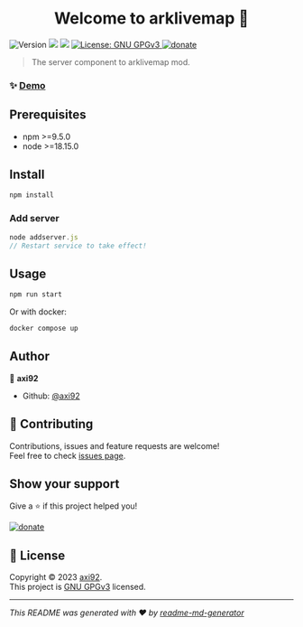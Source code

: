 <h1 align="center">Welcome to arklivemap 👋</h1>
<p>
  <img alt="Version" src="https://img.shields.io/badge/version-1.0.0-blue.svg?cacheSeconds=2592000" />
  <img src="https://img.shields.io/badge/npm-%3E%3D9.5.0-blue.svg" />
  <img src="https://img.shields.io/badge/node-%3E%3D18.15.0-blue.svg" />
  <a href="https://github.com/axi92/arkLiveMap/blob/master/LICENSE" target="_blank">
    <img alt="License: GNU GPGv3" src="https://img.shields.io/badge/License-GNU GPGv3-yellow.svg" />
  </a>
  <a href="https://www.paypal.com/cgi-bin/webscr?cmd=_s-xclick&hosted_button_id=59LH5AHNQ8XZW" target="_blank">
    <img alt="donate" src="https://img.shields.io/badge/Donate-PayPal-green.svg" />
  </a>

</p>

> The server component to arklivemap mod.

### ✨ [Demo](https://arkmap.axi92.at/f17530e3-d292-4bcd-83be-f6e91d8d153c)

## Prerequisites

- npm >=9.5.0
- node >=18.15.0

## Install

```sh
npm install
```

### Add server

```js
node addserver.js
// Restart service to take effect!
```


## Usage

```sh
npm run start
```

Or with docker:
```sh
docker compose up
```

## Author

👤 **axi92**

* Github: [@axi92](https://github.com/axi92)

## 🤝 Contributing

Contributions, issues and feature requests are welcome!<br />Feel free to check [issues page](https://github.com/axi92/arkLiveMap/issues).

## Show your support

Give a ⭐️ if this project helped you!

  <a href="https://www.paypal.com/cgi-bin/webscr?cmd=_s-xclick&hosted_button_id=59LH5AHNQ8XZW" target="_blank">
    <img alt="donate" src="https://img.shields.io/badge/Donate-PayPal-green.svg" />
  </a>

## 📝 License

Copyright © 2023 [axi92](https://github.com/axi92).<br />
This project is [GNU GPGv3](https://github.com/axi92/arkLiveMap/blob/master/LICENSE) licensed.

***
_This README was generated with ❤️ by [readme-md-generator](https://github.com/kefranabg/readme-md-generator)_